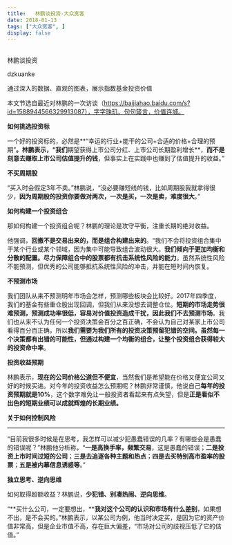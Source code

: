 ```yaml
---
title:   林鹏谈投资-大众宽客
date: 2018-01-13
tags: ["大众宽客", ]
display: false
---
```



## 



林鹏谈投资




dzkuanke




通过深入的数据、直观的图表，展示指数基金投资价值






本文节选自最近对林鹏的一次访谈（https://baijiahao.baidu.com/s?id=1588944566329913087），字字珠玑、句句箴言，价值连城。



**如何挑选投资标**



一个好的投资标的，必然是**“幸运的行业+能干的公司+合适的价格+合理的预期”**。林鹏表示，“我们**期望获得上市公司分红、上市公司长期盈利增长**，**而不是刻意去赚取上市公司估值提升的钱**，但事实上在实践中也赚到了估值提升的收益。”



**不买周期股**



“买入时会假定3年不卖。”林鹏说，“没必要赚短线的钱，比如周期股我就拿得很少，**因为周期股的投资你要做对两次，一次是买，一次是卖，难度很大**。”



**如何构建一个投资组合**



那如何构建一个投资组合呢？林鹏的理论是攻守平衡，注重长期的绝对收益。



他强调，**回撤不是交易出来的，而是组合构建出来的**。“我们不会将投资组合集中于某个行业或某个领域，因为集中可能导致组合波动很大。**我们倾向于更加均衡和分散的配置。尽力保障组合中的股票都有抗击系统性风险的能力**。虽然系统性风险不能预测，但优秀的公司能够抵抗系统性风险的冲击，并能在短时间内恢复。



**不预测市场**



我们团队从来不预测明年市场会怎样，预测哪些板块会比较好。2017年四季度，我们的基金有些重仓股出现回调，但我们从来没想去调整仓位。**短期的市场走势很难预测，预测成功率很低，容易对价值投资造成干扰，因此我们不去预测市场**。我们也从来不认为任何一个投资决策会百分之百正确，不会认为自己对某家上市公司看得百分百正确，所以**我们需要为我们所有的投资决策预留犯错的空间。虽然每一个决策都有出错的可能性，但通过构建一个均衡的组合，让整个投资组合获得较大的投资命中率**。



**投资收益预期**

林鹏表示，**现在的公司价格公道但不便宜**，当然我们是希望能在价格又便宜公司又好的时候买进。对今年的投资收益怎么预期呢？林鹏非常谨慎，他说自己**每年的投资预期就是10%**，这个数字难免让一般投资者看起来有点失望，但是**正是看似不出色的短期业绩可以成就辉煌的长期业绩。**



**关于如何控制风险**

****



“目前我很多时候是在思考，我怎样可以减少犯愚蠢错误的几率？有哪些会是愚蠢的错误呢？”林鹏他分析称，“**一是高换手率，频繁交易**，这是愚蠢的错误；**二是投资上市时间过短的公司**；**三是去追逐各种主题和热点**；**四是去买特别高市盈率的股票**；**五是被内幕信息诱惑等**。”



**独立思考、逆向思维**

如何取得超额收益？林鹏说，**少犯错、别凑热闹、逆向思维**。

“**买什么公司，一定要想出，****我对这个公司的认识和市场有什么差别**，如果想不出，是不会买的。”林鹏表示，以某公司为例，他当时决定买，是因为它的资产价值非常高，但是企业市值不高，存在巨大偏差，“市场对公司的歧视压低了它的估值。”